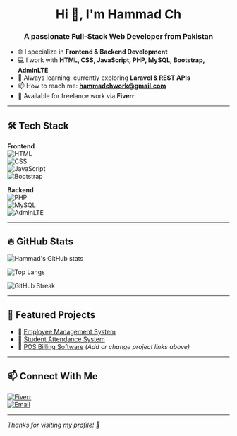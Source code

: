 <h1 align="center">Hi 👋, I'm Hammad Ch</h1>
<h3 align="center">A passionate Full-Stack Web Developer from Pakistan</h3>

- 🌐 I specialize in **Frontend & Backend Development**
- 💻 I work with **HTML, CSS, JavaScript, PHP, MySQL, Bootstrap, AdminLTE**
- 🧠 Always learning: currently exploring **Laravel & REST APIs**
- 📫 How to reach me: **hammadchwork@gmail.com**
- 🎯 Available for freelance work via **Fiverr**

---

## 🛠️ Tech Stack

**Frontend**  
![HTML](https://img.shields.io/badge/HTML5-E34F26?style=flat&logo=html5&logoColor=white)  
![CSS](https://img.shields.io/badge/CSS3-1572B6?style=flat&logo=css3&logoColor=white)  
![JavaScript](https://img.shields.io/badge/JavaScript-F7DF1E?style=flat&logo=javascript&logoColor=black)  
![Bootstrap](https://img.shields.io/badge/Bootstrap-563D7C?style=flat&logo=bootstrap&logoColor=white)

**Backend**  
![PHP](https://img.shields.io/badge/PHP-777BB4?style=flat&logo=php&logoColor=white)  
![MySQL](https://img.shields.io/badge/MySQL-005C84?style=flat&logo=mysql&logoColor=white)  
![AdminLTE](https://img.shields.io/badge/AdminLTE-3C8DBC?style=flat&logo=bootstrap&logoColor=white)

---

## 🔥 GitHub Stats

![Hammad's GitHub stats](https://github-readme-stats.vercel.app/api?username=hammadchwork&show_icons=true&theme=tokyonight)

![Top Langs](https://github-readme-stats.vercel.app/api/top-langs/?username=hammadchwork&layout=compact&theme=tokyonight)

![GitHub Streak](https://streak-stats.demolab.com?user=hammadchwork&theme=tokyonight)

---

## 📌 Featured Projects

- 🔗 [Employee Management System](https://github.com/hammadchwork/employee-management)
- 🔗 [Student Attendance System](https://github.com/hammadchwork/attendance-system)
- 🔗 [POS Billing Software](https://github.com/hammadchwork/pos-system)
*(Add or change project links above)*

---

## 📫 Connect With Me

[![Fiverr](https://img.shields.io/badge/Fiverr-1DBF73?style=for-the-badge&logo=fiverr&logoColor=white)](https://www.fiverr.com/khizranoor)  
[![Email](https://img.shields.io/badge/Email-hammadchwork@gmail.com-red?style=flat-square&logo=gmail)](mailto:hammadchwork@gmail.com)

---

*Thanks for visiting my profile! 🌟*
